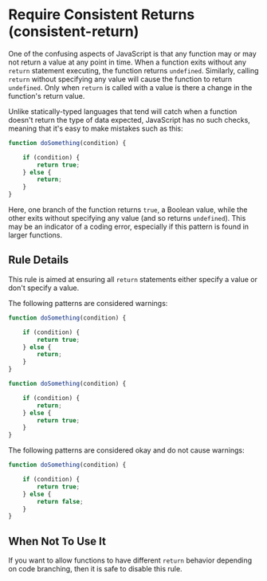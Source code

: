 # Require Consistent Returns (consistent-return)

One of the confusing aspects of JavaScript is that any function may or may not return a value at any point in time. When a function exits without any `return` statement executing, the function returns `undefined`. Similarly, calling `return` without specifying any value will cause the function to return `undefined`. Only when `return` is called with a value is there a change in the function's return value.

Unlike statically-typed languages that tend will catch when a function doesn't return the type of data expected, JavaScript has no such checks, meaning that it's easy to make mistakes such as this:

```js
function doSomething(condition) {

    if (condition) {
        return true;
    } else {
        return;
    }
}
```

Here, one branch of the function returns `true`, a Boolean value, while the other exits without specifying any value (and so returns `undefined`). This may be an indicator of a coding error, especially if this pattern is found in larger functions.

## Rule Details

This rule is aimed at ensuring all `return` statements either specify a value or don't specify a value.

The following patterns are considered warnings:

```js
function doSomething(condition) {

    if (condition) {
        return true;
    } else {
        return;
    }
}

function doSomething(condition) {

    if (condition) {
        return;
    } else {
        return true;
    }
}
```

The following patterns are considered okay and do not cause warnings:

```js
function doSomething(condition) {

    if (condition) {
        return true;
    } else {
        return false;
    }
}
```

## When Not To Use It

If you want to allow functions to have different `return` behavior depending on code branching, then it is safe to disable this rule.
